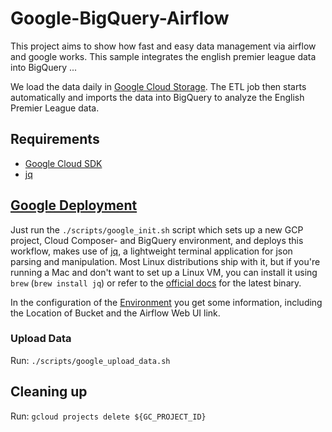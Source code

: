 # Google-BigQuery-Airflow
This project aims to show how fast and easy data management via airflow and google works. 
This sample integrates the english premier league data into BigQuery ...

We load the data daily in [Google Cloud Storage](https://console.cloud.google.com/storage/browser).
The ETL job then starts automatically and imports the data into BigQuery to analyze the English Premier League data.

## Requirements
 * [Google Cloud SDK](https://cloud.google.com/sdk/install)
 * [jq](https://stedolan.github.io/jq/)

## [Google Deployment](https://cloud.google.com/composer/docs/quickstart)
Just run the `./scripts/google_init.sh` script which sets up a new GCP project, Cloud Composer- and BigQuery environment, 
and deploys this workflow, makes use of [jq](https://stedolan.github.io/jq/), a lightweight terminal application for json parsing and manipulation.
Most Linux distributions ship with it, but if you're running a Mac and don't want to set up a Linux VM, 
you can install it using `brew` (`brew install jq`) or refer to the [official docs](https://stedolan.github.io/jq/download/) for the latest binary.

In the configuration of the [Environment](https://console.cloud.google.com/composer) you get some information, including the Location of Bucket and the Airflow Web UI link.

### Upload Data
Run: `./scripts/google_upload_data.sh`

## Cleaning up
Run: `gcloud projects delete ${GC_PROJECT_ID}`
